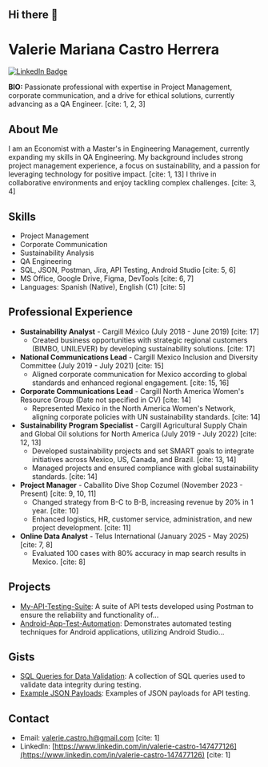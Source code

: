 ## Hi there 👋

# Valerie Mariana Castro Herrera

[![LinkedIn Badge](your_linkedin_badge_URL)](https://www.linkedin.com/in/valerie-castro-147477126)

**BIO:** Passionate professional with expertise in Project Management, corporate communication, and a drive for ethical solutions, currently advancing as a QA Engineer. [cite: 1, 2, 3]

## About Me

I am an Economist with a Master's in Engineering Management, currently expanding my skills in QA Engineering. My background includes strong project management experience, a focus on sustainability, and a passion for leveraging technology for positive impact. [cite: 1, 13] I thrive in collaborative environments and enjoy tackling complex challenges. [cite: 3, 4]

## Skills

* Project Management
* Corporate Communication
* Sustainability Analysis
* QA Engineering
* SQL, JSON, Postman, Jira, API Testing, Android Studio [cite: 5, 6]
* MS Office, Google Drive, Figma, DevTools [cite: 6, 7]
* Languages: Spanish (Native), English (C1) [cite: 5]

## Professional Experience

* **Sustainability Analyst** - Cargill México (July 2018 - June 2019) [cite: 17]
    * Created business opportunities with strategic regional customers (BIMBO, UNILEVER) by developing sustainability solutions. [cite: 17]
* **National Communications Lead** - Cargill Mexico Inclusion and Diversity Committee (July 2019 - July 2021) [cite: 15]
    * Aligned corporate communication for Mexico according to global standards and enhanced regional engagement. [cite: 15, 16]
* **Corporate Communications Lead** - Cargill North America Women's Resource Group (Date not specified in CV) [cite: 14]
    * Represented Mexico in the North America Women's Network, aligning corporate policies with UN sustainability standards. [cite: 14]
* **Sustainability Program Specialist** - Cargill Agricultural Supply Chain and Global Oil solutions for North America (July 2019 - July 2022) [cite: 12, 13]
    * Developed sustainability projects and set SMART goals to integrate initiatives across Mexico, US, Canada, and Brazil. [cite: 13, 14]
    * Managed projects and ensured compliance with global sustainability standards. [cite: 14]
* **Project Manager** - Caballito Dive Shop Cozumel (November 2023 - Present) [cite: 9, 10, 11]
    * Changed strategy from B-C to B-B, increasing revenue by 20% in 1 year. [cite: 10]
    * Enhanced logistics, HR, customer service, administration, and new project development. [cite: 11]
* **Online Data Analyst** - Telus International (January 2025 - May 2025) [cite: 7, 8]
    * Evaluated 100 cases with 80% accuracy in map search results in Mexico. [cite: 8]

## Projects

* [My-API-Testing-Suite](link_to_repo):  A suite of API tests developed using Postman to ensure the reliability and functionality of...
* [Android-App-Test-Automation](link_to_repo):  Demonstrates automated testing techniques for Android applications, utilizing Android Studio...

## Gists

* [SQL Queries for Data Validation](link_to_gist):  A collection of SQL queries used to validate data integrity during testing.
* [Example JSON Payloads](link_to_gist):  Examples of JSON payloads for API testing.

## Contact

* Email: valerie.castro.h@gmail.com [cite: 1]
* LinkedIn: [https://www.linkedin.com/in/valerie-castro-147477126](https://www.linkedin.com/in/valerie-castro-147477126) [cite: 1]
